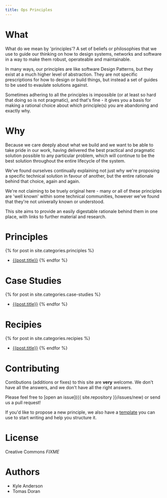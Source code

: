 ```yaml
---
title: Ops Principles
---
```


# What

What do we mean by 'principles'? A set of beliefs or philosophies that we
use to guide our thinking on how to design systems, networks and software
in a way to make them robust, operateable and maintainable.

In many ways, our principles are like software Design Patterns, but they exist
at a much higher level of abstraction. They are not specific prescriptions for
how to design or build things, but instead a set of guides to be used to evaulate
solutions against.

Sometimes adhering to all the principles is impossible (or at least so hard that
doing so is not pragmatic), and that's fine - it gives you a basis for making a rational
choice about which principle(s) you are abandoning and exactly why.

# Why

Because we care deeply about what we build and we want to be able to take pride in our work,
having delivered the best practical and pragmatic solution possible to any particular problem,
which will continue to be the best solution throughout the entire lifecycle of the system.

We've found ourselves continually explaining not just why
we're proposing a specific technical solution in favour of another,
but the entire rationale behind that choice, again and again.

We're not claiming to be truely original here - many or all of these principles
are 'well known' within some technical communities, however we've found that
they're not univerally known or understood.

This site aims to provide an easily digestable rationale behind them in one place,
with links to further material and research.

# Principles

{% for post in site.categories.principles  %}
 - [{{post.title}}]({{post.url}})
{% endfor %}

# Case Studies

{% for post in site.categories.case-studies  %}
 - [{{post.title}}]({{post.url}})
{% endfor %}

# Recipies 

{% for post in site.categories.recipies  %}
 - [{{post.title}}]({{post.url}})
{% endfor %}


# Contributing

Contibutions (additions or fixes) to this site are **very** welcome. We don't have all the
answers, and we don't have all the right answers.

Please feel free to [open an issue]({{ site.repository }}/issues/new) or send us a pull request!

If you'd like to propose a new principle, we also have a [template](template)
you can use to start writing and help you structure it.

# License

Creative Commons *FIXME*

# Authors

 * Kyle Anderson
 * Tomas Doran

